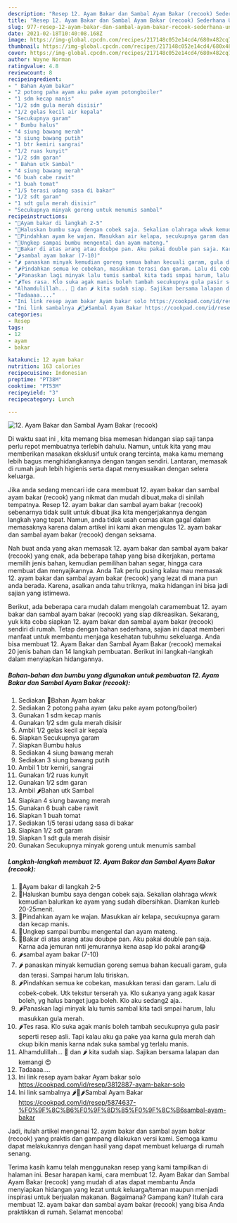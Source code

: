 ```yaml
---
description: "Resep 12. Ayam Bakar dan Sambal Ayam Bakar (recook) Sederhana Untuk Jualan"
title: "Resep 12. Ayam Bakar dan Sambal Ayam Bakar (recook) Sederhana Untuk Jualan"
slug: 977-resep-12-ayam-bakar-dan-sambal-ayam-bakar-recook-sederhana-untuk-jualan
date: 2021-02-18T10:40:08.168Z
image: https://img-global.cpcdn.com/recipes/217148c052e14cd4/680x482cq70/12-ayam-bakar-dan-sambal-ayam-bakar-recook-foto-resep-utama.jpg
thumbnail: https://img-global.cpcdn.com/recipes/217148c052e14cd4/680x482cq70/12-ayam-bakar-dan-sambal-ayam-bakar-recook-foto-resep-utama.jpg
cover: https://img-global.cpcdn.com/recipes/217148c052e14cd4/680x482cq70/12-ayam-bakar-dan-sambal-ayam-bakar-recook-foto-resep-utama.jpg
author: Wayne Norman
ratingvalue: 4.8
reviewcount: 8
recipeingredient:
- " Bahan Ayam bakar"
- "2 potong paha ayam aku pake ayam potongboiler"
- "1 sdm kecap manis"
- "1/2 sdm gula merah disisir"
- "1/2 gelas kecil air kepala"
- "Secukupnya garam"
- " Bumbu halus"
- "4 siung bawang merah"
- "3 siung bawang putih"
- "1 btr kemiri sangrai"
- "1/2 ruas kunyit"
- "1/2 sdm garan"
- " Bahan utk Sambal"
- "4 siung bawang merah"
- "6 buah cabe rawit"
- "1 buah tomat"
- "1/5 terasi udang sasa di bakar"
- "1/2 sdt garam"
- "1 sdt gula merah disisir"
- "Secukupnya minyak goreng untuk menumis sambal"
recipeinstructions:
- "🍗Ayam bakar di langkah 2-5"
- "🍗Haluskan bumbu saya dengan cobek saja. Sekalian olahraga wkwk kemudian balurkan ke ayam yang sudah dibersihkan. Diamkan kurleb 20-25menit."
- "🍗Pindahkan ayam ke wajan. Masukkan air kelapa, secukupnya garam dan kecap manis."
- "🍗Ungkep sampai bumbu mengental dan ayam mateng."
- "🍗Bakar di atas arang atau doubpe pan. Aku pakai double pan saja. Karna ada jemuran nnti jemurannya kena asap klo pakai arang😂"
- "🌶sambal ayam bakar (7-10)"
- "🌶 panaskan minyak kemudian goreng semua bahan kecuali garam, gula dan terasi. Sampai harum lalu tiriskan."
- "🌶Pindahkan semua ke cobekan, masukkan terasi dan garam. Lalu di cobek-cobek. Utk tekstur terserah ya. Klo sukanya yang agak kasar boleh, yg halus banget juga boleh. Klo aku sedang2 aja.."
- "🌶Panaskan lagi minyak lalu tumis sambal kita tadi smpai harum, lalu masukkan gula merah."
- "🌶Tes rasa. Klo suka agak manis boleh tambah secukupnya gula pasir seperti resep asli. Tapi kalau aku ga pake yaa karna gula merah dah ckup bikin manis karna ndak suka sambal yg terlalu manis."
- "Alhamdulillah... 🍗 dan 🌶 kita sudah siap. Sajikan bersama lalapan dan kemangi 😍"
- "Tadaaaa...."
- "Ini link resep ayam bakar Ayam bakar solo https://cookpad.com/id/resep/3812887-ayam-bakar-solo"
- "Ini link sambalnya 🌶🍅🌶Sambal Ayam Bakar https://cookpad.com/id/resep/5874637-%F0%9F%8C%B6%F0%9F%8D%85%F0%9F%8C%B6sambal-ayam-bakar"
categories:
- Resep
tags:
- 12
- ayam
- bakar

katakunci: 12 ayam bakar 
nutrition: 163 calories
recipecuisine: Indonesian
preptime: "PT38M"
cooktime: "PT53M"
recipeyield: "3"
recipecategory: Lunch

---
```



![12. Ayam Bakar dan Sambal Ayam Bakar (recook)](https://img-global.cpcdn.com/recipes/217148c052e14cd4/680x482cq70/12-ayam-bakar-dan-sambal-ayam-bakar-recook-foto-resep-utama.jpg)

Di waktu  saat ini , kita memang bisa memesan hidangan siap saji tanpa perlu repot membuatnya terlebih dahulu. Namun, untuk kita yang mau memberikan masakan eksklusif untuk orang tercinta, maka kamu memang lebih bagus menghidangkannya dengan tangan sendiri. Lantaran, memasak di rumah jauh lebih higienis serta dapat menyesuaikan dengan selera keluarga.

Jika anda sedang mencari ide cara membuat 12. ayam bakar dan sambal ayam bakar (recook) yang nikmat dan mudah dibuat,maka di sinilah tempatnya. Resep 12. ayam bakar dan sambal ayam bakar (recook)  sebenarnya tidak sulit untuk dibuat jika kita mengerjakannya dengan langkah yang tepat. Namun, anda tidak usah cemas akan gagal dalam memasaknya 
karena dalam artikel ini kami akan mengulas 12. ayam bakar dan sambal ayam bakar (recook) dengan seksama.  



Nah buat anda yang akan memasak 12. ayam bakar dan sambal ayam bakar (recook) yang enak, ada beberapa tahap yang bisa dikerjakan, pertama memilih jenis bahan, kemudian pemilihan bahan segar, hingga cara membuat dan menyajikannya. Anda Tak perlu pusing kalau mau memasak 12. ayam bakar dan sambal ayam bakar (recook) yang lezat di mana pun anda berada. Karena, asalkan anda  tahu triknya, maka hidangan ini bisa jadi sajian yang istimewa.

Berikut, ada beberapa cara mudah dalam mengolah caramembuat 12. ayam bakar dan sambal ayam bakar (recook) yang siap dikreasikan. Sekarang, yuk kita coba siapkan 12. ayam bakar dan sambal ayam bakar (recook) sendiri di rumah. Tetap dengan bahan sederhana, sajian ini dapat memberi manfaat untuk membantu menjaga kesehatan tubuhmu sekeluarga. Anda bisa membuat 12. Ayam Bakar dan Sambal Ayam Bakar (recook) memakai 20 jenis bahan dan 14 langkah pembuatan. Berikut ini langkah-langkah dalam menyiapkan hidangannya.

<!--inarticleads1-->

##### Bahan-bahan dan bumbu yang digunakan untuk pembuatan 12. Ayam Bakar dan Sambal Ayam Bakar (recook):

1. Sediakan  🍗Bahan Ayam bakar
1. Sediakan 2 potong paha ayam (aku pake ayam potong/boiler)
1. Gunakan 1 sdm kecap manis
1. Gunakan 1/2 sdm gula merah disisir
1. Ambil 1/2 gelas kecil air kepala
1. Siapkan Secukupnya garam
1. Siapkan  Bumbu halus
1. Sediakan 4 siung bawang merah
1. Sediakan 3 siung bawang putih
1. Ambil 1 btr kemiri, sangrai
1. Gunakan 1/2 ruas kunyit
1. Gunakan 1/2 sdm garan
1. Ambil  🌶Bahan utk Sambal
1. Siapkan 4 siung bawang merah
1. Gunakan 6 buah cabe rawit
1. Siapkan 1 buah tomat
1. Sediakan 1/5 terasi udang sasa di bakar
1. Siapkan 1/2 sdt garam
1. Siapkan 1 sdt gula merah disisir
1. Gunakan Secukupnya minyak goreng untuk menumis sambal




<!--inarticleads2-->

##### Langkah-langkah membuat 12. Ayam Bakar dan Sambal Ayam Bakar (recook):

1. 🍗Ayam bakar di langkah 2-5
1. 🍗Haluskan bumbu saya dengan cobek saja. Sekalian olahraga wkwk kemudian balurkan ke ayam yang sudah dibersihkan. Diamkan kurleb 20-25menit.
1. 🍗Pindahkan ayam ke wajan. Masukkan air kelapa, secukupnya garam dan kecap manis.
1. 🍗Ungkep sampai bumbu mengental dan ayam mateng.
1. 🍗Bakar di atas arang atau doubpe pan. Aku pakai double pan saja. Karna ada jemuran nnti jemurannya kena asap klo pakai arang😂
1. 🌶sambal ayam bakar (7-10)
1. 🌶 panaskan minyak kemudian goreng semua bahan kecuali garam, gula dan terasi. Sampai harum lalu tiriskan.
1. 🌶Pindahkan semua ke cobekan, masukkan terasi dan garam. Lalu di cobek-cobek. Utk tekstur terserah ya. Klo sukanya yang agak kasar boleh, yg halus banget juga boleh. Klo aku sedang2 aja..
1. 🌶Panaskan lagi minyak lalu tumis sambal kita tadi smpai harum, lalu masukkan gula merah.
1. 🌶Tes rasa. Klo suka agak manis boleh tambah secukupnya gula pasir seperti resep asli. Tapi kalau aku ga pake yaa karna gula merah dah ckup bikin manis karna ndak suka sambal yg terlalu manis.
1. Alhamdulillah... 🍗 dan 🌶 kita sudah siap. Sajikan bersama lalapan dan kemangi 😍
1. Tadaaaa....
1. Ini link resep ayam bakar Ayam bakar solo https://cookpad.com/id/resep/3812887-ayam-bakar-solo
1. Ini link sambalnya 🌶🍅🌶Sambal Ayam Bakar https://cookpad.com/id/resep/5874637-%F0%9F%8C%B6%F0%9F%8D%85%F0%9F%8C%B6sambal-ayam-bakar




Jadi, itulah artikel mengenai  12. ayam bakar dan sambal ayam bakar (recook)  yang praktis dan gampang dilakukan versi kami. Semoga kamu dapat melakukannya dengan hasil yang dapat membuat keluarga di rumah senang. 

Terima kasih kamu telah menggunakan resep yang kami tampilkan di halaman ini. Besar harapan kami, cara membuat  12. Ayam Bakar dan Sambal Ayam Bakar (recook) yang mudah di atas dapat membantu Anda menyiapkan hidangan yang lezat untuk keluarga/teman maupun menjadi inspirasi untuk berjualan makanan. Bagaimana? Gampang kan? Itulah cara membuat 12. ayam bakar dan sambal ayam bakar (recook) yang bisa Anda praktikkan di rumah. Selamat mencoba!

